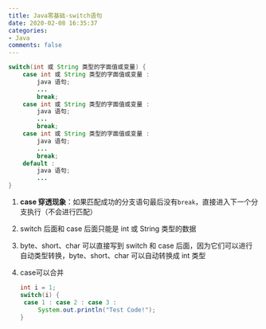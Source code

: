 ```yaml
---
title: Java零基础-switch语句
date: 2020-02-08 16:35:37
categories:
- Java
comments: false
---
```




```java
switch(int 或 String 类型的字面值或变量) {
    case int 或 String 类型的字面值或变量 :
        java 语句;
        ...
        break;
    case int 或 String 类型的字面值或变量 :
        java 语句;
        ...
        break;
    case int 或 String 类型的字面值或变量 :
        java 语句;
        ...
        break;
    default :
        java 语句;
        ...
}
```

<!--  more -->

1. **case 穿透现象**：如果匹配成功的分支语句最后没有`break`，直接进入下一个分支执行（不会进行匹配）

2. switch 后面和 case 后面只能是 int 或 String 类型的数据

3. byte、short、char 可以直接写到 switch 和 case 后面，因为它们可以进行自动类型转换，byte、short、char 可以自动转换成 int 类型

4. case可以合并

   ```java
   int i = 1;
   switch(i) {
   	case 1 : case 2 : case 3 :
   		System.out.println("Test Code!");
   }
   ```

   